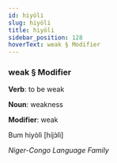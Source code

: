 ```yaml
---
id: hiyöli
slug: hiyöli
title: hiyöli
sidebar_position: 128
hoverText: weak § Modifier
---
```


### weak § Modifier

**Verb**: to be weak

**Noun**: weakness

**Modifier**: weak

Bum hiyòlì [híjɔ̀lì]

*Niger-Congo Language Family*
